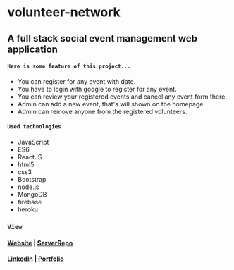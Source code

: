 # volunteer-network

## A full stack social event management web application

#### `Here is some feature of this project...`

* You can register for any event with date.
* You have to login with google to register for any event.
* You can review your registered events and cancel any event form there.
* Admin can add a new event, that's will shown on the homepage.
* Admin can remove anyone from the registered volunteers.

#### `Used technologies`

* JavaScript
* ES6
* ReactJS
* html5
* css3
* Bootstrap
* node.js
* MongoDB
* firebase
* heroku

### `View`

#### [Website]() | [ServerRepo]()
#### [LinkedIn]() | [Portfolio]()

